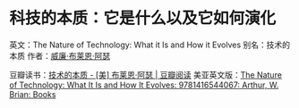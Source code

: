 # 科技的本质：它是什么以及它如何演化

英文：The Nature of Technology: What it Is and How it Evolves
别名：技术的本质
作者：[威廉·布莱恩·阿瑟](https://zh.wikipedia.org/zh-cn/%E5%A8%81%E5%BB%89%C2%B7%E5%B8%83%E8%90%8A%E6%81%A9%C2%B7%E9%98%BF%E7%91%9F)

豆瓣读书：[技术的本质 - [美] 布莱恩·阿瑟 | 豆瓣阅读](https://read.douban.com/ebook/31733882/)
美亚英文版：[The Nature of Technology: What It Is and How It Evolves: 9781416544067: Arthur, W. Brian: Books](https://www.amazon.com/Nature-Technology-What-How-Evolves/dp/1416544062)
